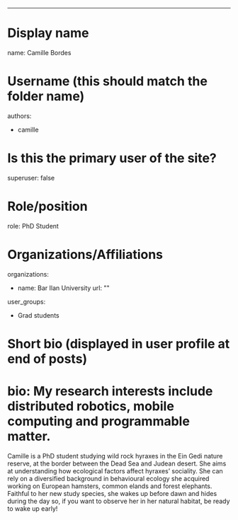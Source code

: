 ---
# Display name
name: Camille Bordes

# Username (this should match the folder name)
authors:
- camille

# Is this the primary user of the site?
superuser: false

# Role/position
role: PhD Student

# Organizations/Affiliations
organizations:
- name: Bar Ilan University 
  url: ""

user_groups:
- Grad students

# Short bio (displayed in user profile at end of posts)
# bio: My research interests include distributed robotics, mobile computing and programmable matter.



Camille is a PhD student studying wild rock hyraxes in the Ein Gedi nature reserve, at the border between the Dead Sea and Judean desert. She aims at understanding how ecological factors affect hyraxes’ sociality. She can rely on a diversified background in behavioural ecology she acquired working on European hamsters, common elands and forest elephants. Faithful to her new study species, she wakes up before dawn and hides during the day so, if you want to observe her in her natural habitat, be ready to wake up early!

